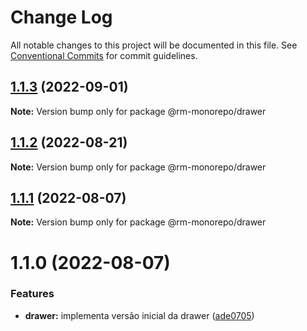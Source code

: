 # Change Log

All notable changes to this project will be documented in this file.
See [Conventional Commits](https://conventionalcommits.org) for commit guidelines.

## [1.1.3](https://github.com/RanielliMontagna/rm_monorepo/compare/@rm-monorepo/drawer@1.1.2...@rm-monorepo/drawer@1.1.3) (2022-09-01)

**Note:** Version bump only for package @rm-monorepo/drawer

## [1.1.2](https://github.com/RanielliMontagna/rm_monorepo/compare/@rm-monorepo/drawer@1.1.1...@rm-monorepo/drawer@1.1.2) (2022-08-21)

**Note:** Version bump only for package @rm-monorepo/drawer

## [1.1.1](https://github.com/RanielliMontagna/rm_monorepo/compare/@rm-monorepo/drawer@1.1.0...@rm-monorepo/drawer@1.1.1) (2022-08-07)

**Note:** Version bump only for package @rm-monorepo/drawer

# 1.1.0 (2022-08-07)

### Features

- **drawer:** implementa versão inicial da drawer ([ade0705](https://github.com/RanielliMontagna/rm_monorepo/commit/ade07056203cda17cbe3e2424b24ed7d74eaf395))
